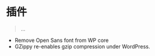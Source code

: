 ﻿# 插件

> ...

- Remove Open Sans font from WP core
- GZippy re-enables gzip compression under WordPress.
